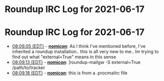 # Roundup IRC Log for 2021-06-17 #
# Roundup IRC Log for 2021-06-17
* <a href="#08:09.05" id="08:09.05">08:09.05 (EDT)</a> - __[nomicon](https://github.com/nomicon)__: As I think I've mentioned before, I've inherited a roundup installation.. this is all very new to me.. Im trying to find out what "external=True" means in this sense
* <a href="#08:09.13" id="08:09.13">08:09.13 (EDT)</a> - __[nomicon](https://github.com/nomicon)__: |roundup-mailgw -S external=True /path/to/tracker
* <a href="#08:09.18" id="08:09.18">08:09.18 (EDT)</a> - __[nomicon](https://github.com/nomicon)__: this is from a .procmailrc file
